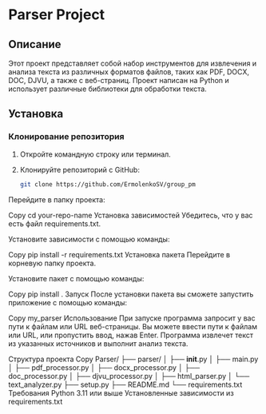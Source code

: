 
# Parser Project

## Описание

Этот проект представляет собой набор инструментов для извлечения и анализа текста из различных форматов файлов, таких как PDF, DOCX, DOC, DJVU, а также с веб-страниц. Проект написан на Python и использует различные библиотеки для обработки текста.

## Установка

### Клонирование репозитория

1. Откройте командную строку или терминал.
2. Клонируйте репозиторий с GitHub:

   ```bash
   git clone https://github.com/ErmolenkoSV/group_pm
Перейдите в папку проекта:

Copy
cd your-repo-name
Установка зависимостей
Убедитесь, что у вас есть файл requirements.txt.

Установите зависимости с помощью команды:

Copy
pip install -r requirements.txt
Установка пакета
Перейдите в корневую папку проекта.

Установите пакет с помощью команды:

Copy
pip install .
Запуск
После установки пакета вы сможете запустить приложение с помощью команды:

Copy
my_parser
Использование
При запуске программа запросит у вас пути к файлам или URL веб-страницы. Вы можете ввести пути к файлам или URL, или пропустить ввод, нажав Enter. Программа извлечет текст из указанных источников и выполнит анализ текста.

Структура проекта
Copy
Parser/
├── parser/
│   ├── __init__.py
│   ├── main.py
│   ├── pdf_processor.py
│   ├── docx_processor.py
│   ├── doc_processor.py
│   ├── djvu_processor.py
│   ├── html_parser.py
│   └── text_analyzer.py
├── setup.py
├── README.md
└── requirements.txt
Требования
Python 3.11 или выше
Установленные зависимости из requirements.txt

